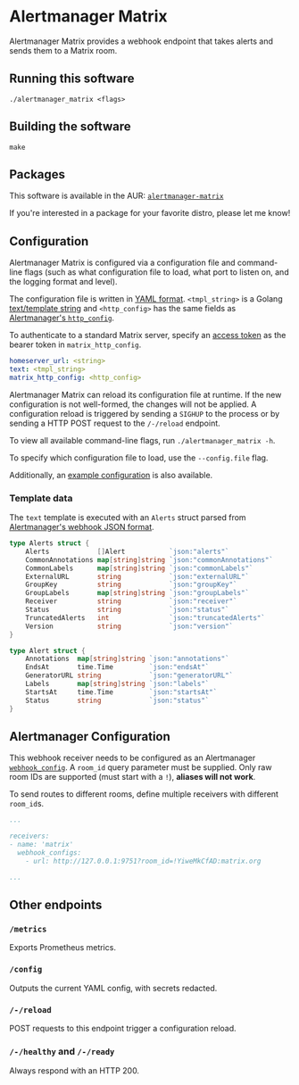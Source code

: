 # Alertmanager Matrix

Alertmanager Matrix provides a webhook endpoint that takes alerts and sends them to a Matrix room.

## Running this software

    ./alertmanager_matrix <flags>

## Building the software

    make

## Packages

This software is available in the AUR: [`alertmanager-matrix`](https://aur.archlinux.org/packages/alertmanager-matrix/)

If you're interested in a package for your favorite distro, please let me know!

## Configuration

Alertmanager Matrix is configured via a configuration file and command-line flags (such as what configuration file to load, what port to listen on, and the logging format and level).

The configuration file is written in [YAML format](http://en.wikipedia.org/wiki/YAML). `<tmpl_string>` is a Golang [text/template string](https://golang.org/pkg/text/template/) and `<http_config>` has the same fields as [Alertmanager's `http_config`](https://prometheus.io/docs/alerting/latest/configuration/#http_config).

To authenticate to a standard Matrix server, specify an [access token](https://matrix.org/docs/guides/client-server-api#login) as the bearer token in `matrix_http_config`.

```yml
homeserver_url: <string>
text: <tmpl_string>
matrix_http_config: <http_config>
```

Alertmanager Matrix can reload its configuration file at runtime. If the new configuration is not well-formed, the changes will not be applied.
A configuration reload is triggered by sending a `SIGHUP` to the process or by sending a HTTP POST request to the `/-/reload` endpoint.

To view all available command-line flags, run `./alertmanager_matrix -h`.

To specify which configuration file to load, use the `--config.file` flag.

Additionally, an [example configuration](ammatrix.example.yml) is also available.

### Template data

The `text` template is executed with an `Alerts` struct parsed from [Alertmanager's webhook JSON format](https://prometheus.io/docs/alerting/latest/configuration/#webhook_config).

```go
type Alerts struct {
	Alerts            []Alert           `json:"alerts"`
	CommonAnnotations map[string]string `json:"commonAnnotations"`
	CommonLabels      map[string]string `json:"commonLabels"`
	ExternalURL       string            `json:"externalURL"`
	GroupKey          string            `json:"groupKey"`
	GroupLabels       map[string]string `json:"groupLabels"`
	Receiver          string            `json:"receiver"`
	Status            string            `json:"status"`
	TruncatedAlerts   int               `json:"truncatedAlerts"`
	Version           string            `json:"version"`
}

type Alert struct {
	Annotations  map[string]string `json:"annotations"`
	EndsAt       time.Time         `json:"endsAt"`
	GeneratorURL string            `json:"generatorURL"`
	Labels       map[string]string `json:"labels"`
	StartsAt     time.Time         `json:"startsAt"`
	Status       string            `json:"status"`
}
```

## Alertmanager Configuration

This webhook receiver needs to be configured as an Alertmanager [`webhook_config`](https://prometheus.io/docs/alerting/latest/configuration/#webhook_config). A `room_id` query parameter must be supplied. Only raw room IDs are supported (must start with a `!`), **aliases will not work**.

To send routes to different rooms, define multiple receivers with different `room_id`s.

```yml
...

receivers:
- name: 'matrix'
  webhook_configs:
    - url: http://127.0.0.1:9751?room_id=!YiweMkCfAD:matrix.org

...
```

## Other endpoints

### `/metrics`

Exports Prometheus metrics.

### `/config`

Outputs the current YAML config, with secrets redacted.

### `/-/reload`

POST requests to this endpoint trigger a configuration reload.

### `/-/healthy` and `/-/ready`

Always respond with an HTTP 200.
